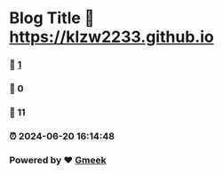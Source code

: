 # Blog Title :link: https://klzw2233.github.io 
### :page_facing_up: [1](https://klzw2233.github.io/tag.html) 
### :speech_balloon: 0 
### :hibiscus: 11 
### :alarm_clock: 2024-06-20 16:14:48 
### Powered by :heart: [Gmeek](https://github.com/Meekdai/Gmeek)
